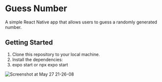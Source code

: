 # Guess Number

A simple React Native app that allows users to guess a randomly generated number.

## Getting Started

1. Clone this repository to your local machine.
2. Install the dependencies:
3. expo start or npx expo start


![Screenshot at May 27 21-26-08](https://github.com/Ehab97/Guess-Numbers-Game/assets/28493731/40c676c5-a165-468e-833e-b886d88f3234)
